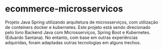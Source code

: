 # ecommerce-microsservicos
Projeto Java Spring utilizando arquitetura de microsserviços, com utilização de conteiners docker e kubernetes. Este projeto está sendo direcionado pelo livro Backend Java com Microsserviços, Spring Boot e Kubernetes. (Eduardo Santana). No entanto, com base em outras experiências adquiridas, foram adaptadas outras tecnologias em alguns trechos.
